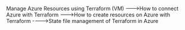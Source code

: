 Manage Azure Resources using Terraform (VM)
--->How to connect Azure with Terraform
--->How to create resources on Azure with Terraform
---->State file management of Terraform in Azure
